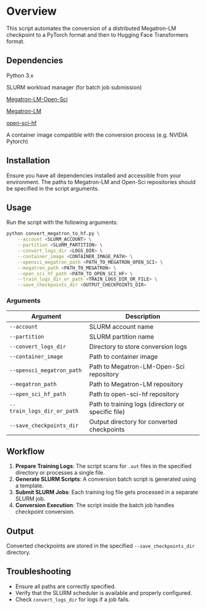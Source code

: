 # Overview

This script automates the conversion of a distributed Megatron-LM checkpoint to a PyTorch format and then to Hugging Face Transformers format. 

## Dependencies

Python 3.x

SLURM workload manager (for batch job submission)

[Megatron-LM-Open-Sci](https://github.com/LAION-AI/Megatron-LM-Open-Sci)

[Megatron-LM](https://github.com/NVIDIA/Megatron-LM)

[open-sci-hf](https://github.com/LAION-AI/Open-Sci-hf)

A container image compatible with the conversion process (e.g. NVIDIA Pytorch)

## Installation
Ensure you have all dependencies installed and accessible from your environment. The paths to Megatron-LM and Open-Sci repositories should be specified in the script arguments.

## Usage
Run the script with the following arguments:

```bash
python convert_megatron_to_hf.py \
    --account <SLURM_ACCOUNT> \
    --partition <SLURM_PARTITION> \
    --convert_logs_dir <LOGS_DIR> \
    --container_image <CONTAINER_IMAGE_PATH> \
    --opensci_megatron_path <PATH_TO_MEGATRON_OPEN_SCI> \
    --megatron_path <PATH_TO_MEGATRON> \
    --open_sci_hf_path <PATH_TO_OPEN_SCI_HF> \
    --train_logs_dir_or_path <TRAIN_LOGS_DIR_OR_FILE> \
    --save_checkpoints_dir <OUTPUT_CHECKPOINTS_DIR>
```

### Arguments
| Argument | Description |
|----------|-------------|
| `--account` | SLURM account name |
| `--partition` | SLURM partition name |
| `--convert_logs_dir` | Directory to store conversion logs |
| `--container_image` | Path to container image |
| `--opensci_megatron_path` | Path to Megatron-LM-Open-Sci repository |
| `--megatron_path` | Path to Megatron-LM repository |
| `--open_sci_hf_path` | Path to open-sci-hf repository |
| `--train_logs_dir_or_path` | Path to training logs (directory or specific file) |
| `--save_checkpoints_dir` | Output directory for converted checkpoints |

## Workflow
1. **Prepare Training Logs**: The script scans for `.out` files in the specified directory or processes a single file.
2. **Generate SLURM Scripts**: A conversion batch script is generated using a template.
3. **Submit SLURM Jobs**: Each training log file gets processed in a separate SLURM job.
4. **Conversion Execution**: The script inside the batch job handles checkpoint conversion.

## Output
Converted checkpoints are stored in the specified `--save_checkpoints_dir` directory.

## Troubleshooting
- Ensure all paths are correctly specified.
- Verify that the SLURM scheduler is available and properly configured.
- Check `convert_logs_dir` for logs if a job fails.

